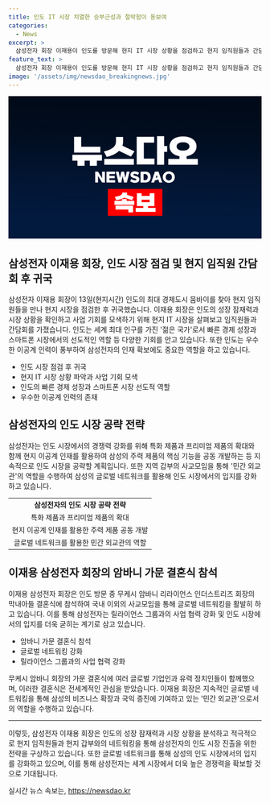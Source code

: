 ```yaml
---
title: 인도 IT 시장 치열한 승부근성과 절박함이 돋보여
categories:
  - News
excerpt: >
  삼성전자 회장 이재용이 인도를 방문해 현지 IT 시장 상황을 점검하고 현지 임직원들과 간담회를 가졌다. 인도는 성장 잠재력이 무한한 국가로, 삼성전자에겐 중요한 공략 대상이다. 인도의 빠른 경제 성장과 젊은 인구로 스마트폰 및 가전 제품 시장이 성장하고 있는데, 이는 삼성전자에게 좋은 기회가 될 수 있다. 또한, 인도는 우수한 이공계 인력이 풍부하여 삼성전자의 인재 수급에도 도움을 주고 있다. 또한, 이 회장은 인도 최대 갑부가족의 결혼식에 참석하며 글로벌 네트워킹을 통해 민간 외교관의 역할을 수행했다.
feature_text: >
  삼성전자 회장 이재용이 인도를 방문해 현지 IT 시장 상황을 점검하고 현지 임직원들과 간담회를 가졌다. 인도는 성장 잠재력이 무한한 국가로, 삼성전자에겐 중요한 공략 대상이다. 인도의 빠른 경제 성장과 젊은 인구로 스마트폰 및 가전 제품 시장이 성장하고 있는데, 이는 삼성전자에게 좋은 기회가 될 수 있다. 또한, 인도는 우수한 이공계 인력이 풍부하여 삼성전자의 인재 수급에도 도움을 주고 있다. 또한, 이 회장은 인도 최대 갑부가족의 결혼식에 참석하며 글로벌 네트워킹을 통해 민간 외교관의 역할을 수행했다.
image: '/assets/img/newsdao_breakingnews.jpg'
---
```


<p><img src="/assets/img/newsdao_breakingnews.jpg" alt="ontimetimes 속보" /></p>

<h2 data-ke-size="size26">삼성전자 이재용 회장, 인도 시장 점검 및 현지 임직원 간담회 후 귀국</h2>

<p data-ke-size="size16">삼성전자 이재용 회장이 13일(현지시간) 인도의 최대 경제도시 뭄바이를 찾아 현지 임직원들을 만나 현지 시장을 점검한 후 귀국했습니다. 이재용 회장은 인도의 성장 잠재력과 시장 상황을 확인하고 사업 기회를 모색하기 위해 현지 IT 시장을 살펴보고 임직원들과 간담회를 가졌습니다. 인도는 세계 최대 인구를 가진 '젊은 국가'로서 빠른 경제 성장과 스마트폰 시장에서의 선도적인 역할 등 다양한 기회를 안고 있습니다. 또한 인도는 우수한 이공계 인력이 풍부하여 삼성전자의 인재 확보에도 중요한 역할을 하고 있습니다.</p>

<ul>
    <li>인도 시장 점검 후 귀국</li>
    <li>현지 IT 시장 상황 파악과 사업 기회 모색</li>
    <li>인도의 빠른 경제 성장과 스마트폰 시장 선도적 역할</li>
    <li>우수한 이공계 인력의 존재</li>
</ul>

<h2 data-ke-size="size26">삼성전자의 인도 시장 공략 전략</h2>

<p data-ke-size="size16">삼성전자는 인도 시장에서의 경쟁력 강화를 위해 특화 제품과 프리미엄 제품의 확대와 함께 현지 이공계 인재를 활용하여 삼성의 주력 제품의 핵심 기능을 공동 개발하는 등 지속적으로 인도 시장을 공략할 계획입니다. 또한 지역 갑부의 사교모임을 통해 '민간 외교관'의 역할을 수행하여 삼성의 글로벌 네트워크를 활용해 인도 시장에서의 입지를 강화하고 있습니다.</p>

<table>
    <tr>
        <td style="text-align: center; height: 17px;"><b>삼성전자의 인도 시장 공략 전략</b></td>
    </tr>
    <tr>
        <td style="text-align: center; height: 17px;">특화 제품과 프리미엄 제품의 확대</td>
    </tr>
    <tr>
        <td style="text-align: center; height: 17px;">현지 이공계 인재를 활용한 주력 제품 공동 개발</td>
    </tr>
    <tr>
        <td style="text-align: center; height: 17px;">글로벌 네트워크를 활용한 민간 외교관의 역할</td>
    </tr>
</table>

<h2 data-ke-size="size26">이재용 삼성전자 회장의 암바니 가문 결혼식 참석</h2>

<p data-ke-size="size16">이재용 삼성전자 회장은 인도 방문 중 무케시 암바니 리라이언스 인더스트리즈 회장의 막내아들 결혼식에 참석하여 국내 이외의 사교모임을 통해 글로벌 네트워킹을 활발히 하고 있습니다. 이를 통해 삼성전자는 릴라이언스 그룹과의 사업 협력 강화 및 인도 시장에서의 입지를 더욱 굳히는 계기로 삼고 있습니다.</p>

<ul>
    <li>암바니 가문 결혼식 참석</li>
    <li>글로벌 네트워킹 강화</li>
    <li>릴라이언스 그룹과의 사업 협력 강화</li>
</ul>

<p data-ke-size="size16">무케시 암바니 회장의 가문 결혼식에 여러 글로벌 기업인과 유력 정치인들이 함께했으며, 이러한 결혼식은 전세계적인 관심을 받았습니다. 이재용 회장은 지속적인 글로벌 네트워킹을 통해 삼성의 비즈니스 확장과 국익 증진에 기여하고 있는 '민간 외교관'으로서의 역할을 수행하고 있습니다.</p>

<hr>

<p data-ke-size="size16">이렇듯, 삼성전자 이재용 회장은 인도의 성장 잠재력과 시장 상황을 분석하고 적극적으로 현지 임직원들과 현지 갑부와의 네트워킹을 통해 삼성전자의 인도 시장 진출을 위한 전략을 구상하고 있습니다. 또한 글로벌 네트워크를 통해 삼성의 인도 시장에서의 입지를 강화하고 있으며, 이를 통해 삼성전자는 세계 시장에서 더욱 높은 경쟁력을 확보할 것으로 기대됩니다.</p>
실시간 뉴스 속보는, <a href="https://newsdao.kr" rel="dofollow">https://newsdao.kr</a>



